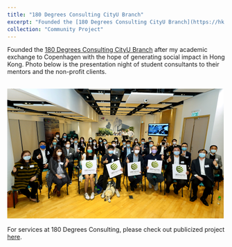 ```yaml
---
title: "180 Degrees Consulting CityU Branch"
excerpt: "Founded the [180 Degrees Consulting CityU Branch](https://hk.linkedin.com/company/180dc-cityu)" 
collection: "Community Project"
---
```


Founded the [180 Degrees Consulting CityU Branch](https://hk.linkedin.com/company/180dc-cityu) after my academic exchange to Copenhagen with the hope of generating social impact in Hong Kong. Photo below is the presentation night of student consultants to their mentors and the non-profit clients.

<br/><img src='/images/500x300.png'>

For services at 180 Degrees Consulting, please check out publicized project [here](https://drive.google.com/file/d/1-DkGAV8TzFDyAm4MAERJs18cmmhpO1YH/view?usp=sharing). 
